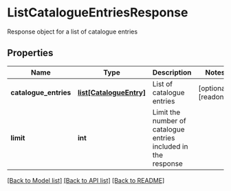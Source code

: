 # ListCatalogueEntriesResponse

Response object for a list of catalogue entries
## Properties
Name | Type | Description | Notes
------------ | ------------- | ------------- | -------------
**catalogue_entries** | [**list[CatalogueEntry]**](CatalogueEntry.md) | List of catalogue entries | [optional] [readonly] 
**limit** | **int** | Limit the number of catalogue entries included in the response | 

[[Back to Model list]](../README.md#documentation-for-models) [[Back to API list]](../README.md#documentation-for-api-endpoints) [[Back to README]](../README.md)



